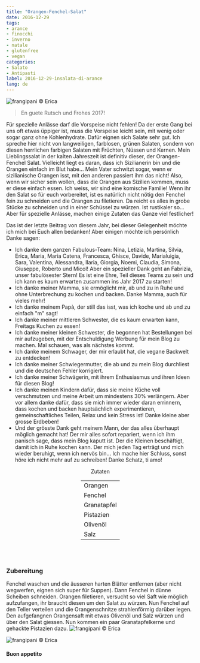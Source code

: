 ```yaml
---
title: "Orangen-Fenchel-Salat"
date: 2016-12-29
tags:
- arance
- finocchi
- inverno
- natale
- glutenfree
- vegan
categories:
- Salato
- Antipasti
label: 2016-12-29-insalata-di-arance
lang: de
---
```

![](../2016-12-29-insalata-di-arance-e-finocchi/header.jpg "frangipani © Erica")

> En guete Rutsch und Frohes 2017!

Für spezielle Anlässe darf die Vorspeise nicht fehlen! Da der erste Gang bei uns oft etwas üppiger ist, muss die Vorspeise leicht sein, mit wenig oder sogar ganz ohne Kohlenhydrate. Dafür eignen sich Salate sehr gut. Ich spreche hier nicht von langweiligen, farblosen, grünen Salaten, sondern von diesen herrlichen farbigen Salaten mit Früchten, Nüssen und Kernen. Mein Lieblingssalat in der kalten Jahreszeit ist definitiv dieser, der Orangen-Fenchel Salat. Vielleicht liegt es daran, dass ich Sizilianerin bin und die Orangen einfach im Blut habe... Mein Vater schwitzt sogar, wenn er sizilianische Orangen isst, mit den anderen passiert ihm das nicht! Also, wenn wir sicher sein wollen, dass die Orangen aus Sizilien kommen, muss er diese einfach essen. Ich weiss, wir sind eine komische Familie! Wenn ihr den Salat so für euch vorbereitet, ist es natürlich nicht nötig den Fenchel fein zu schneiden und die Orangen zu filetieren. Da reicht es alles in grobe Stücke zu schneiden und in einer Schüssel zu würzen. Ist rustikaler so... Aber für spezielle Anlässe, machen einige Zutaten das Ganze viel festlicher!

Das ist der letzte Beitrag von diesem Jahr, bei dieser Gelegenheit möchte ich mich bei Euch allen bedanken! Aber einigen möchte ich persönlich Danke sagen:
- Ich danke dem ganzen Fabulous-Team: Nina, Letizia, Martina, Silvia, Erica, Maria, Maria Catena, Francesca, Ghisce, Davide, Marialuigia, Sara, Valentina, Alessandra, Ilaria, Giorgia, Noemi, Claudia, Simona, Giuseppe, Roberto und Micol! Aber ein spezieller Dank geht an Fabrizia, unser fabulösester Stern! Es ist eine Ehre, Teil dieses Teams zu sein und ich kann es kaum erwarten zusammen ins Jahr 2017 zu starten!
- Ich danke meiner Mamma, sie ermöglicht mir, ab und zu in Ruhe und ohne Unterbrechung zu kochen und backen. Danke Mamma, auch für vieles mehr!
- Ich danke meinem Papà, der still das isst, was ich koche und ab und zu einfach "m" sagt!
- Ich danke meiner mittleren Schwester, die es kaum erwarten kann, Freitags Kuchen zu essen!
- Ich danke meiner kleinen Schwester, die begonnen hat Bestellungen bei mir aufzugeben, mit der Entschuldigung Werbung für mein Blog zu machen. Mal schauen, was als nächstes kommt.
- Ich danke meinem Schwager, der mir erlaubt hat, die vegane Backwelt zu entdecken!
- Ich danke meiner Schwiegermutter, die ab und zu mein Blog durchliest und die deutschen Fehler korrigiert.
- Ich danke meiner Schwägerin, mit ihrem Enthusiasmus und ihren Ideen für diesen Blog!
- Ich danke meinen Kindern dafür, dass sie meine Küche voll verschmutzen und meine Arbeit um mindestens 30% verlängern. Aber vor allem danke dafür, dass sie mich immer wieder daran errinnern, dass kochen und backen hauptsächlich experimentieren, gemeinschaftliches Teilen, Relax und kein Stress ist! Danke kleine aber grosse Erdbeben!
- Und der grösste Dank geht meinem Mann, der das alles überhaupt möglich gemacht hat! Der mir alles sofort repariert, wenn ich ihm panisch sage, dass mein Blog kaputt ist. Der die Kleinen beschäftigt, damit ich in Ruhe kochen kann. Der mich jeden Tag erträgt und mich wieder beruhigt, wenn ich nervös bin... Ich mache hier Schluss, sonst höre ich nicht mehr auf zu schreiben! Danke Schatz, ti amo!

<div id="wrapper" style="text-align: center">
  <div id="yourdiv" style="display: inline-block;">
    <div class="ingredients">
      <div class="ingredients-title">Zutaten</div>
      <table>
        <tbody>
          <tr>
            <td>Orangen</td>
          </tr>
          <tr>
            <td>Fenchel</td>
          </tr>
          <tr>
            <td>Granatapfel</td>
          </tr>
          <tr>
            <td>Pistazien</td>
          </tr>
          <tr>
            <td>Olivenöl</td>
          </tr>
          <tr>
            <td>Salz</td>
          </tr>
        </tbody>
      </table>
      <br></br>
    </div>
  </div>
</div>


<h3>
  <font color="grey">
    <i class="fa-solid fa-gears"></i>
  </font> Zubereitung
</h3>

Fenchel waschen und die äusseren harten Blätter entfernen (aber nicht wegwerfen, eignen sich super für Suppen). Dann Fenchel in dünne Scheiben schneiden. Orangen filetieren, versucht so viel Saft wie möglich aufzufangen, ihr braucht diesen um den Salat zu würzen. Nun Fenchel auf den Teller verteilen und die Orangenschnitze strahlenförmig darüber legen. Den aufgefangnen Orangensaft mit etwas Olivenöl und Salz würzen und über den Salat giessen. Nun kommen ein paar Granatapfelkerne und gehackte Pistazien dazu.
![](../2016-12-29-insalata-di-arance-e-finocchi/risultato1.jpg "frangipani © Erica")

![](../2016-12-29-insalata-di-arance-e-finocchi/risultato2.jpg "frangipani © Erica")

<h4>Buon appetito
  <font color="red">
    <i class="fa-regular fa-face-smile"></i>
  </font>
</h4>
